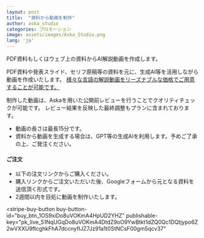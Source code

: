 ```yaml
---
layout: post
title:  "資料から動画を制作"
author: aska_studio
categories: プロモーション
image: assets/images/Aska_Studio.png
lang: 'ja'
---
```

PDF資料もしくはウェブ上の資料からAI解説動画を作成します。

PDF資料や発表スライド、セリフ原稿等の資料を元に、生成AI等を活用しながら動画を作成いたします。
<a href="#">様々な言語の解説動画をリーズナブルな価格でご用意することが可能です。</a>

制作した動画は、Askaを用いた公開前レビューを行うことでクオリティチェックが可能です。
レビュー結果を反映した最終調整もプランに含まれております。

- 動画の長さは最長15分です。
- 資料から動画を生成する場合は、GPT等の生成AIを利用します。予めご了承の上、ご発注ください。

#### ご注文
- 以下の注文リンクからご購入ください。
- 購入リンクからご注文いただいた後、Googleフォームから元となる資料を送信頂く形式です。
- 2週間以内を目処に動画を制作いたします。

<script async
  src="https://js.stripe.com/v3/buy-button.js">
</script>

<stripe-buy-button
  buy-button-id="buy_btn_1OS9xiDo8uVOKmA4HpUD2YHZ"
  publishable-key="pk_live_51NqUGqDo8uVOKmA4DtdZ9oO9YwBtkt1dZQ0Qc1DQtjypo6Z2wVXXU9ftcghkFhA7dccnyfIJZ7Jz91a1t0StNCsF00gm5qcv37"
>
</stripe-buy-button>
